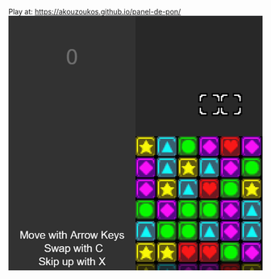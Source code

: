 Play at: https://akouzoukos.github.io/panel-de-pon/
![Screen](https://github.com/akouzoukos/panel-de-pon/blob/a6de5c6c1590f4b24320258137f4db070d63d2f1/screen.png)

